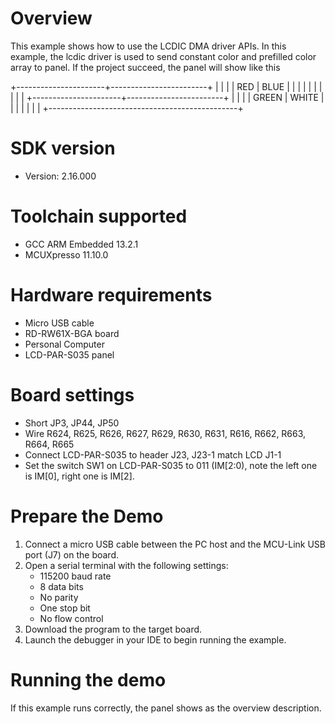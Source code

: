 Overview
========
This example shows how to use the LCDIC DMA driver APIs. In this example, the lcdic
driver is used to send constant color and prefilled color array to panel.
If the project succeed, the panel will show like this

 +----------------------+------------------------+
 |                      |                        |
 |     RED              |      BLUE              |
 |                      |                        |
 |                      |                        |
 |                      |                        |
 +----------------------+------------------------+
 |                      |                        |
 |     GREEN            |      WHITE             |
 |                      |                        |
 |                      |                        |
 +-----------------------------------------------+

SDK version
===========
- Version: 2.16.000

Toolchain supported
===================
- GCC ARM Embedded  13.2.1
- MCUXpresso  11.10.0

Hardware requirements
=====================
- Micro USB cable
- RD-RW61X-BGA board
- Personal Computer
- LCD-PAR-S035 panel

Board settings
==============
- Short JP3, JP44, JP50
- Wire R624, R625, R626, R627, R629, R630, R631, R616, R662, R663, R664, R665
- Connect LCD-PAR-S035 to header J23, J23-1 match LCD J1-1
- Set the switch SW1 on LCD-PAR-S035 to 011 (IM[2:0), note the left one is IM[0], right one is IM[2].

Prepare the Demo
================
1.  Connect a micro USB cable between the PC host and the MCU-Link USB port (J7) on the board.
2.  Open a serial terminal with the following settings:
    - 115200 baud rate
    - 8 data bits
    - No parity
    - One stop bit
    - No flow control
3.  Download the program to the target board.
4.  Launch the debugger in your IDE to begin running the example.

Running the demo
================
If this example runs correctly, the panel shows as the overview description.
